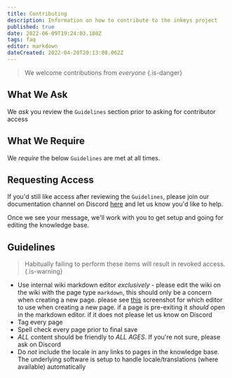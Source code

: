 ```yaml
---
title: Contributing
description: Information on how to contribute to the inkeys project
published: true
date: 2022-06-09T19:24:03.188Z
tags: faq
editor: markdown
dateCreated: 2022-04-20T20:13:08.062Z
---
```


>  We welcome contributions from *everyone*
{.is-danger}

## What We Ask

We *ask* you review the `Guidelines` section prior to asking for contributor access

## What We Require

We *require* the below `Guidelines` are met at all times.

## Requesting Access

If you'd still like access after reviewing the `Guidelines`, please join our documentation channel on Discord [here](https://discord.gg/e5uByzXCN9) and let us know you'd like to help. 

Once we see your message, we'll work with you to get setup and going for editing the knowledge base.

## Guidelines

> Habitually failing to perform these items will result in revoked access.
{.is-warning}

- Use internal wiki markdown editor *exclusively* - please edit the wiki on the wiki with the page type `markdown`, this should only be a concern when creating a new page. please see [this](/2022_06_09_15_17_59_new_page_inclusive_keyboards_mozilla_firefox.png) screenshot for which editor to use when creating a new page. if a page is pre-exiting it *should* open in the markdown editor. if it does not please let us know on Discord
- Tag every page
- Spell check every page prior to final save
- *ALL* content should be friendly to *ALL AGES*. If you're not sure, please ask on Discord
- Do *not* include the locale in any links to pages in the knowledge base. The underlying software is setup to handle locale/translations (where available) automatically  